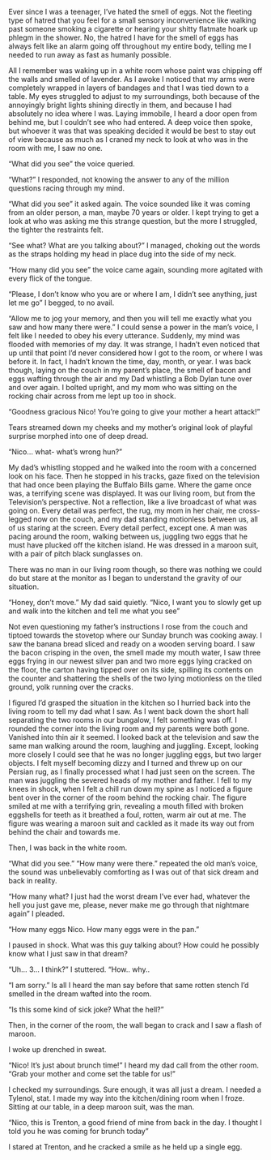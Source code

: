 Ever since I was a teenager, I’ve hated the smell of eggs. Not the fleeting type of hatred that you feel for a small sensory inconvenience like walking past someone smoking a cigarette or hearing your shitty flatmate hoark up phlegm in the shower. No, the hatred I have for the smell of eggs has always felt like an alarm  going off throughout my entire body, telling me I needed to run away as fast as humanly possible.

All I remember was waking up in a white room whose paint was chipping off the walls and smelled of lavender. As I awoke I noticed that my arms were completely wrapped in layers of bandages and that I was tied down to a table. My eyes struggled to adjust to my surroundings, both because of the annoyingly bright lights shining directly in them, and because I had absolutely no idea where I was. Laying immobile, I heard a door open from behind me, but I couldn’t see who had entered. A deep voice then spoke, but whoever it was that was speaking decided it would be best to stay out of view because as much as I craned my neck to look at who was in the room with me, I saw no one. 

“What did you see” the voice queried.

“What?” I responded, not knowing the answer to any of the million questions racing through my mind.

“What did you see” it asked again. The voice sounded like it was coming from an older person, a man, maybe 70 years or older. I kept trying to get a look at who was asking me this strange question, but the more I struggled, the tighter the restraints felt.

“See what? What are you talking about?” I managed, choking out the words as the straps holding my head in place dug into the side of my neck.

“How many did you see” the voice came again, sounding more agitated with every flick of the tongue.

“Please, I don’t know who you are or where I am, I didn’t see anything, just let me go” I begged, to no avail. 

“Allow me to jog your memory, and then you will tell me exactly what you saw and how many there were.” I could sense a power in the man’s voice, I felt like I needed to obey his every utterance. Suddenly, my mind was flooded with memories of my day. It was strange, I hadn’t even noticed that up until that point I’d never considered how I got to the room, or where I was before it. In fact, I hadn’t known the time, day, month, or year. I was back though, laying on the couch in my parent’s place, the smell of bacon and eggs wafting through the air and my Dad whistling a Bob Dylan tune over and over again. I bolted upright, and my mom who was sitting on the rocking chair across from me lept up too in shock. 

“Goodness gracious Nico! You’re going to give your mother a heart attack!”

Tears streamed down my cheeks and my mother’s original look of playful surprise morphed into one of deep dread.

“Nico… what- what’s wrong hun?” 

My dad’s whistling stopped and he walked into the room with a concerned look on his face. Then he stopped in his tracks, gaze fixed on the television that had once been playing the Buffalo Bills game. Where the game once was, a terrifying scene was displayed. It was our living room, but from the Television’s perspective. Not a reflection, like a live broadcast of what was going on. Every detail was perfect, the rug, my mom in her chair, me cross-legged now on the couch, and my dad standing motionless between us, all of us staring at the screen. Every detail perfect, except one. A man was pacing around the room, walking between us, juggling two eggs that he must have plucked off the kitchen island. He was dressed in a maroon suit, with a pair of pitch black sunglasses on.

There was no man in our living room though, so there was nothing we could do but stare at the monitor as I began to understand the gravity of our situation.

“Honey, don’t move.” My dad said quietly. “Nico, I want you to slowly get up and walk into the kitchen and tell me what you see”

Not even questioning my father’s instructions I rose from the couch and tiptoed towards the stovetop where our Sunday brunch was cooking away. I saw the banana bread sliced and ready on a wooden serving board. I saw the bacon crisping in the oven, the smell made my mouth water, I saw three eggs frying in our newest silver pan and two more eggs lying cracked on the floor, the carton having tipped over on its side, spilling its contents on the counter and shattering the shells of the two lying motionless on the tiled ground, yolk running over the cracks.

I figured I’d grasped the situation in the kitchen so I hurried back into the living room to tell my dad what I saw. As I went back down the short hall separating the two rooms in our bungalow, I felt something was off. I rounded the corner into the living room and my parents were both gone. Vanished into thin air it seemed. I looked back at the television and saw the same man walking around the room, laughing and juggling. Except, looking more closely I could see that he was no longer juggling eggs, but two larger objects. I felt myself becoming dizzy and I turned and threw up on our Persian rug, as I finally processed what I had just seen on the screen. The man was juggling the severed heads of my mother and father. I fell to my knees in shock, when I felt a chill run down my spine as I noticed a figure bent over in the corner of the room behind the rocking chair. The figure smiled at me with a terrifying grin, revealing a mouth filled with broken eggshells for teeth as it breathed a foul, rotten, warm air out at me. The figure was wearing a maroon suit and cackled as it made its way out from behind the chair and towards me.

Then, I was back in the white room. 

“What did you see.” “How many were there.” repeated the old man’s voice, the sound was unbelievably comforting as I was out of that sick dream and back in reality.

“How many what? I just had the worst dream I’ve ever had, whatever the hell you just gave me, please, never make me go through that nightmare again” I pleaded.

“How many eggs Nico. How many eggs were in the pan.”

I paused in shock. What was this guy talking about? How could he possibly know what I just saw in that dream?

“Uh… 3… I think?” I stuttered. “How.. why..

“I am sorry.” Is all I heard the man say before that same rotten stench I’d smelled in the dream wafted into the room. 

“Is this some kind of sick joke? What the hell?”

Then, in the corner of the room, the wall began to crack and I saw a flash of maroon.

I woke up drenched in sweat. 

“Nico! It’s just about brunch time!” I heard my dad call from the other room. “Grab your mother and come set the table for us!”

I checked my surroundings. Sure enough, it was all just a dream. I needed a Tylenol, stat. I made my way into the kitchen/dining room when I froze. Sitting at our table, in a deep maroon suit, was the man.

“Nico, this is Trenton, a good friend of mine from back in the day. I thought I told you he was coming for brunch today”

I stared at Trenton, and he cracked a smile as he held up a single egg.